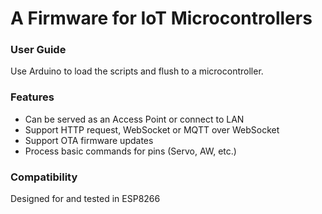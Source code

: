 # A Firmware for IoT Microcontrollers

### User Guide
  Use Arduino to load the scripts and flush to a microcontroller.

### Features
  * Can be served as an Access Point or connect to LAN
  * Support HTTP request, WebSocket or MQTT over WebSocket
  * Support OTA firmware updates
  * Process basic commands for pins (Servo, AW, etc.)

### Compatibility
  Designed for and tested in ESP8266
  
